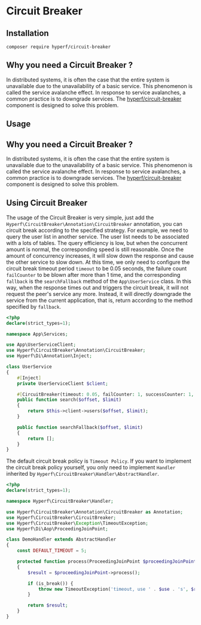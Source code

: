 # Circuit Breaker

## Installation

```
composer require hyperf/circuit-breaker
```

## Why you need a Circuit Breaker ?

In distributed systems, it is often the case that the entire system is unavailable due to the unavailability of a basic service. This phenomenon is called the service avalanche effect. In response to service avalanches, a common practice is to downgrade services. The [hyperf/circuit-breaker](https://github.com/hyperf/circuit-breaker) component is designed to solve this problem.

## Usage

## Why you need a Circuit Breaker ?

In distributed systems, it is often the case that the entire system is unavailable due to the unavailability of a basic service. This phenomenon is called the service avalanche effect. In response to service avalanches, a common practice is to downgrade services. The [hyperf/circuit-breaker](https://github.com/hyperf/circuit-breaker) component is designed to solve this problem.

## Using Circuit Breaker

The usage of the Circuit Breaker is very simple, just add the `Hyperf\CircuitBreaker\Annotation\CircuitBreaker` annotation, you can circuit break according to the specified strategy.
For example, we need to query the user list in another service. The user list needs to be associated with a lots of tables. The query efficiency is low, but when the concurrent amount is normal, the corresponding speed is still reasonable. Once the amount of concurrency increases, it will slow down the response and cause the other service to slow down. At this time, we only need to configure the circuit break timeout period `timeout` to be 0.05 seconds, the failure count `failCounter` to be blown after more than 1 time, and the corresponding `fallback` is the `searchFallback` method of the `App\UserService` class. In this way, when the response times out and triggers the circuit break, it will not request the peer's service any more. Instead, it will directly downgrade the service from the current application, that is, return according to the method specified by `fallback`.

```php
<?php
declare(strict_types=1);

namespace App\Services;

use App\UserServiceClient;
use Hyperf\CircuitBreaker\Annotation\CircuitBreaker;
use Hyperf\Di\Annotation\Inject;

class UserService
{
    #[Inject]
    private UserServiceClient $client;

    #[CircuitBreaker(timeout: 0.05, failCounter: 1, successCounter: 1, fallback: "App\UserService::searchFallback")]
    public function search($offset, $limit)
    {
        return $this->client->users($offset, $limit);
    }

    public function searchFallback($offset, $limit)
    {
        return [];
    }
}

```

The default circuit break policy is `Timeout Policy`. If you want to implement the circuit break policy yourself, you only need to implement `Handler` inherited by `Hyperf\CircuitBreaker\Handler\AbstractHandler`.

```php
<?php
declare(strict_types=1);

namespace Hyperf\CircuitBreaker\Handler;

use Hyperf\CircuitBreaker\Annotation\CircuitBreaker as Annotation;
use Hyperf\CircuitBreaker\CircuitBreaker;
use Hyperf\CircuitBreaker\Exception\TimeoutException;
use Hyperf\Di\Aop\ProceedingJoinPoint;

class DemoHandler extends AbstractHandler
{
    const DEFAULT_TIMEOUT = 5;

    protected function process(ProceedingJoinPoint $proceedingJoinPoint, CircuitBreaker $breaker, Annotation $annotation)
    {
        $result = $proceedingJoinPoint->process();

        if (is_break()) {
            throw new TimeoutException('timeout, use ' . $use . 's', $result);
        }

        return $result;
    }
}

```
